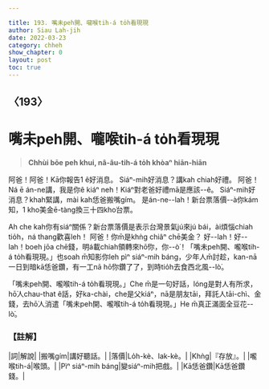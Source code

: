 ```yaml
---

title: 193. 嘴未peh開、嚨喉tih-á to̍h看現現
author: Siau Lah-jih
date: 2022-03-23
category: chheh
show_chapter: 0
layout: post
toc: true
---
```

  
## 〈193〉
# 嘴未peh開、嚨喉tih-á to̍h看現現
>**Chhùi bōe peh khui, nâ-âu-tih-á to̍h khòaⁿ hiān-hiān**

阿爸！阿爸！Kā你報告1 ê好消息。
Siáⁿ-mih好消息？講kah chiah好禮。
阿爸！Ná ē án-ne講，我是你ê kiáⁿ neh！Kiáⁿ對老爸好禮mā是應該--ê。
Siáⁿ-mih好消息？khah緊講，mài kah恁爸搬嘴gím。
是án-ne--lah！新台票落價--à你kám知，1 kho͘美金ē-tàng換三十四kho͘台票。

Ah che kah你有siáⁿ關係？新台票落價是表示台灣景氣jú來jú bái，ài煩惱chiah tio̍h，ná thang歡喜leh！
阿爸！你m̄是khǹg chiâⁿ chē美金？
好--lah！好--lah！boeh jōa chē錢，明á載chiah領轉來hō͘你，你--ò͘！「嘴未peh開、嚨喉tih-á to̍h看現現。」也soah m̄知影你leh pìⁿ siáⁿ-mih báng，少年人m̄討趁，kan-nā一日到暗kā恁爸鑽，有一工nā hō͘你鑽了了，到時tio̍h去食西北風--lò͘。

「嘴未peh開、嚨喉tih-á to̍h看現現。」Che m̄是一句好話，lóng是對人有所求，hō͘人chau-that ê話，好ka-chài，che是父kiáⁿ，nā是朋友tāi，拜託人tāi-chì、金錢，去hō͘人消遣「嘴未peh開、嚨喉tih-á to̍h看現現。」He m̄真正滿面全豆花--lò͘。

### 【註解】

|詞|解說|
|搬嘴gím|講好聽話。|
|落價|Lo̍h-kè、lak-kè。|
|Khǹg|『存放』。|
|嚨喉tih-á|喉頭。|
|Pìⁿ siáⁿ-mih báng|變siáⁿ-mih把戲。|
|Kā恁爸鑽|Kā恁爸鑽錢。|

